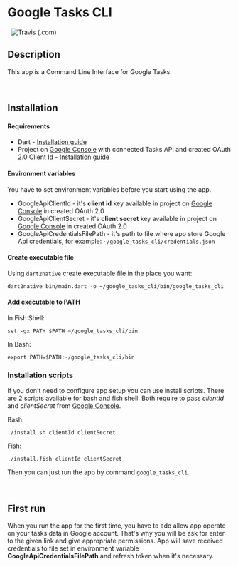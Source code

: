 # Google Tasks CLI

&nbsp;
![Travis (.com)](https://img.shields.io/travis/com/jakubpradzynski/google_tasks_cli?label=Google%20Tasks%20CLI)

## Description
This app is a Command Line Interface for Google Tasks.

&nbsp;

## Installation

#### Requirements
- Dart - [Installation guide](https://dart.dev/get-dart)
- Project on [Google Console](https://console.developers.google.com/) with connected Tasks API
and created OAuth 2.0 Client Id - [Installation guide](https://developers.google.com/tasks/firstapp#register-your-project)

#### Environment variables
You have to set environment variables before you start using the app.

- GoogleApiClientId - it's **client id** key available in project
on [Google Console](https://console.developers.google.com/)
in created OAuth 2.0
- GoogleApiClientSecret - it's **client secret** key available in project
on [Google Console](https://console.developers.google.com/)
in created OAuth 2.0
- GoogleApiCredentialsFilePath - it's path to file where app store Google Api credentials,
for example: `~/google_tasks_cli/credentials.json`

#### Create executable file
Using `dart2native` create executable file in the place you want:
```
dart2native bin/main.dart -o ~/google_tasks_cli/bin/google_tasks_cli  
```

#### Add executable to PATH
In Fish Shell:
```
set -gx PATH $PATH ~/google_tasks_cli/bin
```

In Bash:
```
export PATH=$PATH:~/google_tasks_cli/bin
```

### Installation scripts
If you don't need to configure app setup you can use install scripts.
There are 2 scripts available for bash and fish shell.
Both require to pass *clientId* and *clientSecret* from [Google Console](https://console.developers.google.com/).

Bash:

```./install.sh clientId clientSecret```

Fish:

```./install.fish clientId clientSecret```


Then you can just run the app by command `google_tasks_cli`.

&nbsp;

## First run
When you run the app for the first time, you have to add allow app operate on your tasks data in Google account.
That's why you will be ask for enter to the given link and give appropriate permissions.
App will save received credentials to file set in environment variable **GoogleApiCredentialsFilePath**
and refresh token when it's necessary.